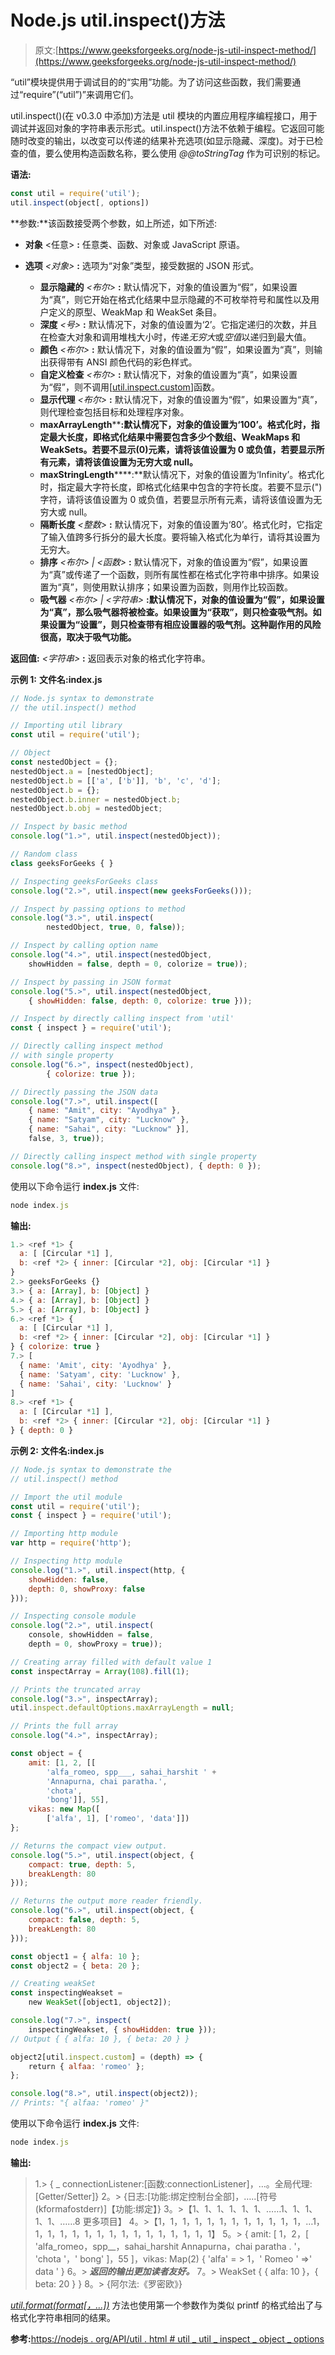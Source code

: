 # Node.js util.inspect()方法

> 原文:[https://www.geeksforgeeks.org/node-js-util-inspect-method/](https://www.geeksforgeeks.org/node-js-util-inspect-method/)

“util”模块提供用于调试目的的“实用”功能。为了访问这些函数，我们需要通过“require”(“util”)”来调用它们。

util.inspect()(在 v0.3.0 中添加)方法是 util 模块的内置应用程序编程接口，用于调试并返回对象的字符串表示形式。util.inspect()方法不依赖于编程。它返回可能随时改变的输出，以改变可以传递的结果补充选项(如显示隐藏、深度)。对于已检查的值，要么使用构造函数名称，要么使用 *@@toStringTag* 作为可识别的标记。

**语法:**

```js
const util = require('util');
util.inspect(object[, options])
```

**参数:**该函数接受两个参数，如上所述，如下所述:

*   **对象** <任意> **:** 任意类、函数、对象或 JavaScript 原语。

*   **选项** *<对象>* **:** 选项为“对象”类型，接受数据的 JSON 形式。

    *   **显示隐藏的** *<布尔>* **:** 默认情况下，对象的值设置为“假”，如果设置为“真”，则它开始在格式化结果中显示隐藏的不可枚举符号和属性以及用户定义的原型、WeakMap 和 WeakSet 条目。
    *   **深度** *<号>* **:** 默认情况下，对象的值设置为‘2’。它指定递归的次数，并且在检查大对象和调用堆栈大小时，传递*无穷大*或*空值*以递归到最大值。
    *   **颜色** *<布尔>* **:** 默认情况下，对象的值设置为“假”，如果设置为“真”，则输出获得带有 ANSI 颜色代码的彩色样式。
    *   **自定义检查** *<布尔>* **:** 默认情况下，对象的值设置为“真”，如果设置为“假”，则不调用[[util.inspect.custom](深度，opts)]函数。
    *   **显示代理** *<布尔>* **:** 默认情况下，对象的值设置为“假”，如果设置为“真”，则代理检查包括目标和处理程序对象。
    *   **maxArrayLength***<integer>***:默认情况下，对象的值设置为‘100’。格式化时，指定最大长度，即格式化结果中需要包含多少个数组、WeakMaps 和 WeakSets。若要不显示(0)元素，请将该值设置为 0 或负值，若要显示所有元素，请将该值设置为无穷大或 null。**
    *   **maxStringLength***<integer>***:**默认情况下，对象的值设置为‘Infinity’。格式化时，指定最大字符长度，即格式化结果中包含的字符长度。若要不显示(")字符，请将该值设置为 0 或负值，若要显示所有元素，请将该值设置为无穷大或 null。
    *   **隔断长度** *<整数>* **:** 默认情况下，对象的值设置为‘80’。格式化时，它指定了输入值跨多行拆分的最大长度。要将输入格式化为单行，请将其设置为无穷大。
    *   **排序** *<布尔> | <函数>* **:** 默认情况下，对象的值设置为“假”，如果设置为“真”或传递了一个函数，则所有属性都在格式化字符串中排序。如果设置为“真”，则使用默认排序；如果设置为函数，则用作比较函数。
    *   **吸气器** *<布尔> | <字符串>* **:默认情况下，对象的值设置为“假”，如果设置为“真”，那么吸气器将被检查。如果设置为“获取”，则只检查吸气剂。如果设置为“设置”，则只检查带有相应设置器的吸气剂。这种副作用的风险很高，取决于吸气功能。**

**返回值:** *<字符串>* **:** 返回表示对象的格式化字符串。

**示例 1:** **文件名:index.js**

```js
// Node.js syntax to demonstrate
// the util.inspect() method 

// Importing util library
const util = require('util');

// Object
const nestedObject = {};
nestedObject.a = [nestedObject];
nestedObject.b = [['a', ['b']], 'b', 'c', 'd'];
nestedObject.b = {};
nestedObject.b.inner = nestedObject.b;
nestedObject.b.obj = nestedObject;

// Inspect by basic method
console.log("1.>", util.inspect(nestedObject));

// Random class 
class geeksForGeeks { }

// Inspecting geeksForGeeks class 
console.log("2.>", util.inspect(new geeksForGeeks()));

// Inspect by passing options to method
console.log("3.>", util.inspect(
        nestedObject, true, 0, false));

// Inspect by calling option name
console.log("4.>", util.inspect(nestedObject,
    showHidden = false, depth = 0, colorize = true));

// Inspect by passing in JSON format 
console.log("5.>", util.inspect(nestedObject,
    { showHidden: false, depth: 0, colorize: true }));

// Inspect by directly calling inspect from 'util'
const { inspect } = require('util');

// Directly calling inspect method
// with single property
console.log("6.>", inspect(nestedObject),
        { colorize: true });

// Directly passing the JSON data
console.log("7.>", util.inspect([
    { name: "Amit", city: "Ayodhya" },
    { name: "Satyam", city: "Lucknow" },
    { name: "Sahai", city: "Lucknow" }],
    false, 3, true));

// Directly calling inspect method with single property
console.log("8.>", inspect(nestedObject), { depth: 0 });
```

使用以下命令运行 **index.js** 文件:

```js
node index.js

```

**输出:**

```js
1.> <ref *1> {
  a: [ [Circular *1] ],
  b: <ref *2> { inner: [Circular *2], obj: [Circular *1] }
}
2.> geeksForGeeks {}
3.> { a: [Array], b: [Object] }
4.> { a: [Array], b: [Object] }
5.> { a: [Array], b: [Object] }
6.> <ref *1> {
  a: [ [Circular *1] ],
  b: <ref *2> { inner: [Circular *2], obj: [Circular *1] }
} { colorize: true }
7.> [
  { name: 'Amit', city: 'Ayodhya' },
  { name: 'Satyam', city: 'Lucknow' },
  { name: 'Sahai', city: 'Lucknow' }
]
8.> <ref *1> {
  a: [ [Circular *1] ],
  b: <ref *2> { inner: [Circular *2], obj: [Circular *1] }
} { depth: 0 }

```

**示例 2:** **文件名:index.js**

```js
// Node.js syntax to demonstrate the 
// util.inspect() method 

// Import the util module 
const util = require('util');
const { inspect } = require('util');

// Importing http module
var http = require('http');

// Inspecting http module
console.log("1.>", util.inspect(http, {
    showHidden: false,
    depth: 0, showProxy: false
}));

// Inspecting console module
console.log("2.>", util.inspect(
    console, showHidden = false,
    depth = 0, showProxy = true));

// Creating array filled with default value 1
const inspectArray = Array(108).fill(1);

// Prints the truncated array
console.log("3.>", inspectArray);
util.inspect.defaultOptions.maxArrayLength = null;

// Prints the full array
console.log("4.>", inspectArray);

const object = {
    amit: [1, 2, [[
        'alfa_romeo, spp___, sahai_harshit ' +
        'Annapurna, chai paratha.',
        'chota',
        'bong']], 55],
    vikas: new Map([
        ['alfa', 1], ['romeo', 'data']])
};

// Returns the compact view output.
console.log("5.>", util.inspect(object, {
    compact: true, depth: 5,
    breakLength: 80
}));

// Returns the output more reader friendly.
console.log("6.>", util.inspect(object, {
    compact: false, depth: 5,
    breakLength: 80
}));

const object1 = { alfa: 10 };
const object2 = { beta: 20 };

// Creating weakSet
const inspectingWeakset = 
    new WeakSet([object1, object2]);

console.log("7.>", inspect(
    inspectingWeakset, { showHidden: true }));
// Output { { alfa: 10 }, { beta: 20 } }

object2[util.inspect.custom] = (depth) => {
    return { alfaa: 'romeo' };
};

console.log("8.>", util.inspect(object2));
// Prints: "{ alfaa: 'romeo' }"
```

使用以下命令运行 **index.js** 文件:

```js
node index.js

```

**输出:**

> 1.> { _ connectionListener:[函数:connectionListener]，…。全局代理:[Getter/Setter]}
> 2。> {日志:[功能:绑定控制台全部]，…..[符号(kformafostderr)]【功能:绑定】}
> 3。>【1、1、1、1、1、1、……1、1、1、1、1、……8 更多项目】
> 4。>【1，1，1，1，1，1，1，1，1，1，1，1，…1，1，1，1，1，1，1，1，1，1，1，1，1，1，1，1】
> 5。> { amit: [ 1，2，[ 'alfa_romeo，spp__，sahai_harshit Annapurna，chai paratha . '，
> 'chota '，' bong' ]，55 ]，vikas: Map(2) { 'alfa' = > 1，' Romeo ' =>' data ' }
> 6。> ***返回的输出更加读者友好。***
> 7。> WeakSet { { alfa: 10 }，{ beta: 20 } }
> 8。> {阿尔法:《罗密欧》}

[*util.format(format[，…])*](https://www.geeksforgeeks.org/node-js-util-format-method/) 方法也使用第一个参数作为类似 printf 的格式给出了与格式化字符串相同的结果。

**参考:**[https://nodejs . org/API/util . html # util _ util _ inspect _ object _ options](https://nodejs.org/api/util.html#util_util_inspect_object_options)